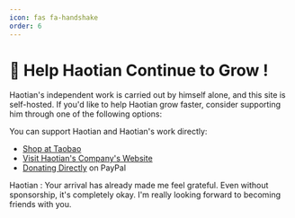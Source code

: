```yaml
---
icon: fas fa-handshake
order: 6
---
```


# 🤝 Help Haotian Continue to Grow !

Haotian's independent work is carried out by himself alone, and this site is self-hosted. If you'd like to help Haotian grow faster, consider supporting him through one of the following options:

You can support Haotian and Haotian's work directly:

- [Shop at Taobao](https://item.taobao.com/item.htm?abbucket=20&id=757057832446&spm=a230r.7195193.1997079397.6.79b73e0bdXJ062)
- [Visit Haotian's Company's Website](https://tsuenergy.com)
- [Donating Directly](https://www.paypal.com/paypalme/haotianma06) on PayPal

Haotian : Your arrival has already made me feel grateful. Even without sponsorship, it's completely okay. I'm really looking forward to becoming friends with you.